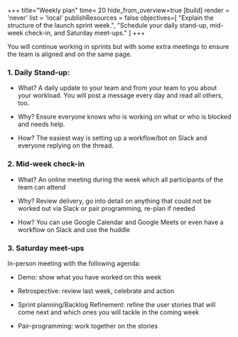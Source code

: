 +++
title="Weekly plan"
time= 20
hide_from_overview=true
[build]
  render = 'never'
  list = 'local'
  publishResources = false
objectives=[
  "Explain the structure of the launch sprint week.",
  "Schedule your daily stand-up, mid-week check-in, and Saturday meet-ups."
]
+++

You will continue working in sprints but with some extra meetings to ensure the team is aligned and on the same page.

### 1. Daily Stand-up:

- What? A daily update to your team and from your team to you about your workload. You will post a message every day and read all others, too.

- Why? Ensure everyone knows who is working on what or who is blocked and needs help.

- How? The easiest way is setting up a workflow/bot on Slack and everyone replying on the thread.

### 2. Mid-week check-in

- What? An online meeting during the week which all participants of the team can attend

- Why? Review delivery, go into detail on anything that could not be worked out via Slack or pair programming, re-plan if needed

- How? You can use Google Calendar and Google Meets or even have a workflow on Slack and use the huddle

### 3. Saturday meet-ups

In-person meeting with the following agenda:

- Demo: show what you have worked on this week

- Retrospective: review last week, celebrate and action

- Sprint planning/Backlog Refinement: refine the user stories that will come next and which ones you will tackle in the coming week

- Pair-programming: work together on the stories
